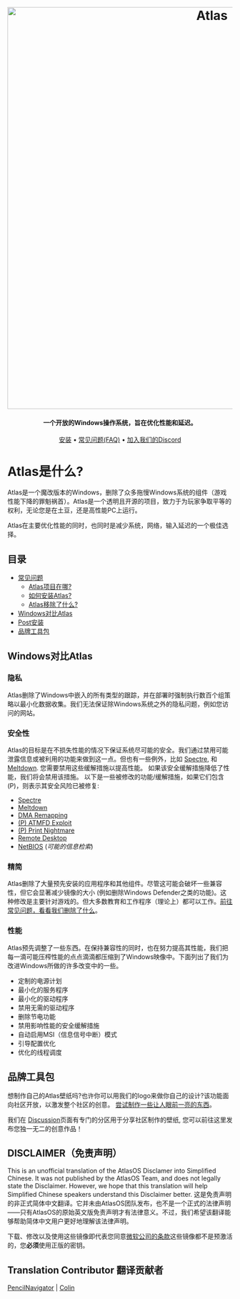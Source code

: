 <h1 align="center">
  <br>
  <a href="http://atlasos.net/"><img src="https://i.imgur.com/xV08gIt.png" alt="Atlas" width="900"></a>
</h1>
<h4 align="center">一个开放的Windows操作系统，旨在优化性能和延迟。</h4>

<p align="center">
  <a href="https://github.com/Atlas-OS/Atlas/wiki/2.-Installing">安装</a>
  •
  <a href="https://github.com/Atlas-OS/Atlas/wiki/1.-FAQ#contents">常见问题(FAQ)</a>
  •
  <a href="https://discord.gg/atlasos">加入我们的Discord</a>
</p>

# Atlas是什么?

Atlas是一个魔改版本的Windows，删除了众多拖慢Windows系统的组件（游戏性能下降的罪魁祸首）。Atlas是一个透明且开源的项目，致力于为玩家争取平等的权利，无论您是在土豆，还是高性能PC上运行。

Atlas在主要优化性能的同时，也同时是减少系统，网络，输入延迟的一个极佳选择。

## 目录

- [常见问题](https://github.com/Atlas-OS/Atlas/wiki/1.-FAQ)
  - [Atlas项目在哪?](https://github.com/Atlas-OS/Atlas/wiki/1.-FAQ#11-what-is-the-atlas-project)
  - [如何安装Atlas?](https://github.com/Atlas-OS/Atlas/wiki/1.-FAQ#12-how-do-i-install-atlas-os)
  - [Atlas移除了什么?](https://github.com/Atlas-OS/Atlas/wiki/1.-FAQ#13-whats-removed-in-atlas-os)
- <a href="#Windows对比Atlas">Windows对比Atlas</a>
- [Post安装](https://github.com/Atlas-OS/Atlas/wiki/3.-Post-Install)
- [品牌工具包](./img/brand-kit.zip)

## Windows对比Atlas

### **隐私**

Atlas删除了Windows中嵌入的所有类型的跟踪，并在部署时强制执行数百个组策略以最小化数据收集。我们无法保证除Windows系统之外的隐私问题，例如您访问的网站。

### **安全性**

Atlas的目标是在不损失性能的情况下保证系统尽可能的安全。我们通过禁用可能泄露信息或被利用的功能来做到这一点。但也有一些例外，比如 [Spectre](https://spectreattack.com/spectre.pdf), 和[Meltdown](https://meltdownattack.com/meltdown.pdf). 您需要禁用这些缓解措施以提高性能。
如果该安全缓解措施降低了性能，我们将会禁用该措施。
以下是一些被修改的功能/缓解措施，如果它们包含(P)，则表示其安全风险已被修复:

- [Spectre](https://spectreattack.com/spectre.pdf)
- [Meltdown](https://meltdownattack.com/meltdown.pdf)
- [DMA Remapping](https://docs.microsoft.com/en-us/windows/security/information-protection/kernel-dma-protection-for-thunderbolt)
- [(P) ATMFD Exploit](https://msrc.microsoft.com/update-guide/en-US/vulnerability/CVE-2020-1020)
- [(P) Print Nightmare](https://us-cert.cisa.gov/ncas/current-activity/2021/06/30/printnightmare-critical-windows-print-spooler-vulnerability)
- [Remote Desktop](https://cve.mitre.org/cgi-bin/cvekey.cgi?keyword=Windows+Remote+Desktop)
- [NetBIOS](https://en.wikipedia.org/wiki/NetBIOS) (*可能的信息检索*)

### **精简**

Atlas删除了大量预先安装的应用程序和其他组件。尽管这可能会破坏一些兼容性，但它会显著减少镜像的大小 (例如删除Windows Defender之类的功能)。这种修改是主要针对游戏的。但大多数教育和工作程序（理论上）都可以工作。[前往常见问题，看看我们删除了什么](https://github.com/Atlas-OS/Atlas/wiki/1.-FAQ#13-whats-removed-in-atlas-os)。

### **性能**

Atlas预先调整了一些东西。在保持兼容性的同时，也在努力提高其性能，我们把每一滴可能压榨性能的点点滴滴都压缩到了Windows映像中。下面列出了我们为改进Windows所做的许多改变中的一些。

- 定制的电源计划
- 最小化的服务程序
- 最小化的驱动程序
- 禁用无需的驱动程序
- 删除节电功能
- 禁用影响性能的安全缓解措施
- 自动启用MSI（信息信号中断）模式
- 引导配置优化
- 优化的线程调度

## 品牌工具包
想制作自己的Atlas壁纸吗?也许你可以用我们的logo来做你自己的设计?该功能面向社区开放，以激发整个社区的创意。 [尝试制作一些让人眼前一亮的东西](./img/brand-kit.zip)。

我们在 [Discussion](https://github.com/Atlas-OS/Atlas/discussions/categories/community-artwork)页面有专门的分区用于分享社区制作的壁纸, 您可以前往这里发布您独一无二的创意作品！

## DISCLAIMER（免责声明）
This is an unofficial translation of the AtlasOS Disclamer into Simplified Chinese. It was not published by the AtlasOS Team, and does not legally state the Disclaimer. However, we hope that this translation will help Simplified Chinese speakers understand this Disclaimer better. 
这是免责声明的非正式简体中文翻译。它并未由AtlasOS团队发布，也不是一个正式的法律声明——只有AtlasOS的原始英文版免责声明才有法律意义。不过，我们希望该翻译能够帮助简体中文用户更好地理解该法律声明。 

下载、修改以及使用这些镜像即代表您同意[微软公司的条款](https://www.microsoft.com/en-us/Useterms/Retail/Windows/10/UseTerms_Retail_Windows_10_English.htm)这些镜像都不是预激活的，您**必须**使用正版的密钥。

## Translation Contributor 翻译贡献者

[PencilNavigator](https://github.com/PencilNavigator) | [Colin](https://github.com/0bo)


